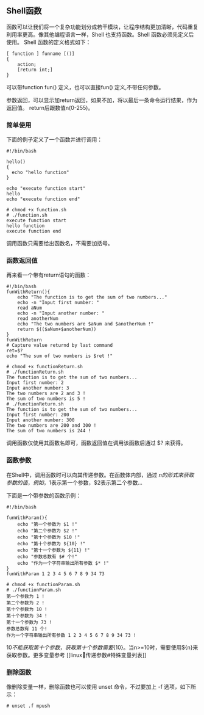 ## Shell函数
函数可以让我们将一个复杂功能划分成若干模块，让程序结构更加清晰，代码重复利用率更高。像其他编程语言一样，Shell 也支持函数。Shell 函数必须先定义后使用。
Shell 函数的定义格式如下：
```shell
[ function ] funname [()]
{
    action;
    [return int;]
}
```
可以带function fun() 定义，也可以直接fun() 定义,不带任何参数。

参数返回，可以显示加return返回，如果不加，将以最后一条命令运行结果，作为返回值。 return后跟数值n(0-255)。

### 简单使用
下面的例子定义了一个函数并进行调用：
```shell
#!/bin/bash

hello()
{
  echo "hello function"
}

echo "execute function start"
hello
echo "execute function end"
```
```shell
# chmod +x function.sh 
# ./function.sh 
execute function start
hello function
execute function end
```
调用函数只需要给出函数名，不需要加括号。

### 函数返回值
再来看一个带有return语句的函数：
```shell
#!/bin/bash
funWithReturn(){
    echo "The function is to get the sum of two numbers..."
    echo -n "Input first number: "
    read aNum
    echo -n "Input another number: "
    read anotherNum
    echo "The two numbers are $aNum and $anotherNum !"
    return $(($aNum+$anotherNum))
}
funWithReturn
# Capture value returnd by last command
ret=$?
echo "The sum of two numbers is $ret !"
```
```shell
# chmod +x functionReturn.sh
# ./functionReturn.sh 
The function is to get the sum of two numbers...
Input first number: 2
Input another number: 3
The two numbers are 2 and 3 !
The sum of two numbers is 5 !
# ./functionReturn.sh 
The function is to get the sum of two numbers...
Input first number: 200
Input another number: 300
The two numbers are 200 and 300 !
The sum of two numbers is 244 !
```
调用函数仅使用其函数名即可，函数返回值在调用该函数后通过 $? 来获得。

### 函数参数
在Shell中，调用函数时可以向其传递参数。在函数体内部，通过 $n 的形式来获取参数的值，例如，$1表示第一个参数，$2表示第二个参数...

下面是一个带参数的函数示例：
```shell
#!/bin/bash

funWithParam(){
    echo "第一个参数为 $1 !"
    echo "第二个参数为 $2 !"
    echo "第十个参数为 $10 !"
    echo "第十个参数为 ${10} !"
    echo "第十一个参数为 ${11} !"
    echo "参数总数有 $# 个!"
    echo "作为一个字符串输出所有参数 $* !"
}
funWithParam 1 2 3 4 5 6 7 8 9 34 73
```
```shell
# chmod +x functionParam.sh 
# ./functionParam.sh 
第一个参数为 1 !
第二个参数为 2 !
第十个参数为 10 !
第十个参数为 34 !
第十一个参数为 73 !
参数总数有 11 个!
作为一个字符串输出所有参数 1 2 3 4 5 6 7 8 9 34 73 !
```
$10 不能获取第十个参数，获取第十个参数需要${10}。当n>=10时，需要使用${n}来获取参数。更多变量参考 [[linux:shell:传递参数#特殊变量列表]]

### 删除函数
像删除变量一样，删除函数也可以使用 unset 命令，不过要加上 -f 选项，如下所示：
```shell
# unset .f mpush
```
